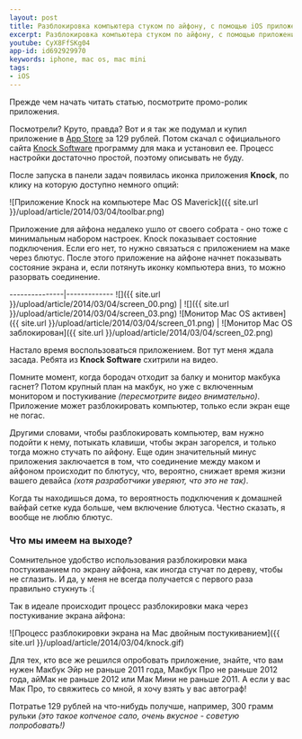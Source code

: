 ```yaml
---
layout: post
title: Разблокировка компьютера стуком по айфону, с помощью iOS приложения Knock
excerpt: Разблокировка компьютера стуком по айфону, с помощью приложения Knock
youtube: CyX8FfSKg04
app-id: id692929970
keywords: iphone, mac os, mac mini
tags:
- iOS
---
```


Прежде чем начать читать статью, посмотрите промо-ролик приложения.

Посмотрели? Круто, правда? Вот и я так же подумал и купил приложение в [App Store](https://itunes.apple.com/ru/app/knock-unlock-your-mac-without/id692929970) за 129 рублей.
Потом скачал с официального сайта [Knock Software](http://knocktounlock.com) программу для мака и установил ее. Процесс настройки достаточно простой, поэтому описывать не буду.

После запуска в панели задач появилась иконка приложения **Knock**, по клику на которую доступно немного опций:

![Приложение Knock на компьютере Mac OS Maverick]({{ site.url }}/upload/article/2014/03/04/toolbar.png)

Приложение для айфона недалеко ушло от своего собрата - оно тоже с минимальным набором настроек. Knock показывает состояние подключения.
Если его нет, то нужно связаться с приложением на маке через блютус. После этого приложение на айфоне начнет показывать состояние экрана и, если потянуть иконку компьютера вниз, то можно разорвать соединение.

---------------|-------------
![]({{ site.url }}/upload/article/2014/03/04/screen_00.png) | ![]({{ site.url }}/upload/article/2014/03/04/screen_03.png)
![Монитор  Mac OS активен]({{ site.url }}/upload/article/2014/03/04/screen_01.png) | ![Монитор  Mac OS заблокирован]({{ site.url }}/upload/article/2014/03/04/screen_02.png)

Настало время воспользоваться приложением. Вот тут меня ждала засада. Ребята из **Knock Software** схитрили на видео.

Помните момент, когда бородач отходит за балку и монитор макбука гаснет? Потом крупный план на макбук, но уже с включенным монитором и постукивание *(пересмотрите видео внимательно)*.
Приложение может разблокировать компьютер, только если экран еще не погас.

Другими словами, чтобы разблокировать компьютер, вам нужно подойти к нему, потыкать клавиши, чтобы экран загорелся, и только тогда можно стучать по айфону.
Еще один значительный минус приложения заключается в том, что соединение между маком и айфоном происходит по блютусу, что, вероятно, снижает время жизни вашего девайса *(хотя разработчики уверяют, что это не так)*.

Когда ты находишься дома, то вероятность подключения к домашней вайфай сетке куда больше, чем включение блютуса. Честно сказать, я вообще не люблю блютус.

### Что мы имеем на выходе?

Сомнительное удобство использования разблокировки мака постукиванием по экрану айфона, как иногда стучат по дереву, чтобы не сглазить. И да, у меня не всегда получается с первого раза правильно стукнуть :(

Так в идеале происходит процесс разблокировки мака через постукивание экрана айфона:

![Процесс разблокировки экрана на Mac двойным постукиванием]({{ site.url }}/upload/article/2014/03/04/knock.gif)

Для тех, кто все же решился опробовать приложение, знайте, что вам нужен Макбук Эйр не раньше 2011 года, Макбук Про не раньше 2012 года, айМак не раньше 2012 или Мак Мини не раньше 2011. А если у вас Мак Про, то свяжитесь со мной, я хочу взять у вас автограф!

Потратье 129 рублей на что-нибудь получше, например, 300 грамм рульки *(это такое копченое сало, очень вкусное - советую попробовать!)*
